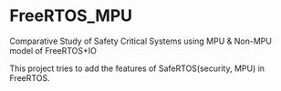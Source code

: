 # FreeRTOS_MPU
Comparative Study of Safety Critical Systems using MPU &amp; Non-MPU model of FreeRTOS+IO 

This project tries to add the features of SafeRTOS(security, MPU) in FreeRTOS. 
